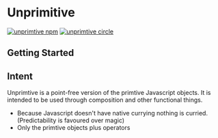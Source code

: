 # Unprimitive
[![unprimtive npm](https://img.shields.io/npm/v/unprimtive.svg?style=flat-square)](https://www.npmjs.com/package/unprimtive)
[![unprimtive circle](https://img.shields.io/circleci/project/github/blueflag/unprimtive.svg?style=flat-square)](https://circleci.com/gh/blueflag/unprimtive)

## Getting Started

## Intent
Unprimtive is a point-free version of the primtive Javascript objects. It is intended to be used
through composition and other functional things.

* Because Javascript doesn't have native currying nothing is curried. (Predictability is favoured over magic)
* Only the primtive objects plus operators

